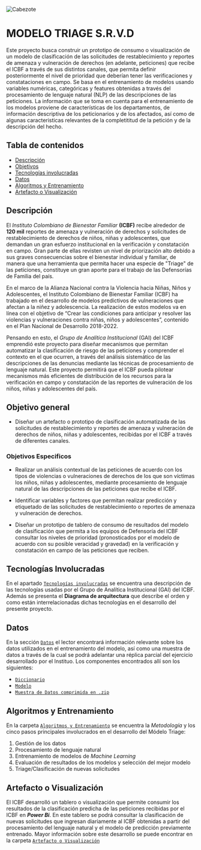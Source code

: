 ![Cabezote](Imágenes/Cabezote.png)



# MODELO TRIAGE S.R.V.D
Este proyecto busca construir un prototipo de consumo o visualización de un modelo de clasificación de las solicitudes de restablecimiento y reportes de amenaza y vulneración de derechos (en adelante, peticiones) que recibe el ICBF a través de sus distintos canales, que permita definir posteriormente el nivel de prioridad que deberían tener las verificaciones y constataciones en campo. Se basa en el entrenamiento de modelos usando variables numéricas, categóricas y features obtenidas a través del procesamiento de lenguaje natural (NLP) de las descripciones de las peticiones. La información que se toma en cuenta para el entrenamiento de los modelos proviene de características de los departamentos, de información descriptiva de los peticionarios y de los afectados, así como de algunas caracteristicas relevantes de la completititud de la petición y de la descripción del hecho.

## Tabla de contenidos

* [Descripción](#Descripción)
* [Objetivos](#Objetivo-general)
* [Tecnologías involucradas](Tecnologías%20Involucradas/)
* [Datos](Datos/)
* [Algoritmos y Entrenamiento](Algoritmos%20y%20Entrenamiento/)
* [Artefacto o Visualización](Artefacto%20o%20Visualización/)

## Descripción

El *Instituto Colombiano de Bienestar Familiar* **(ICBF)** recibe alrededor de **120 mil** reportes de amenaza y vulneración de derechos y solicitudes de restablecimiento de derechos  de niños, niñas y adolescentes, que demandan un gran esfuerzo institucional en la verificación y constatación en campo. Gran parte de ellas revisten un nivel de priorización alto debido a sus graves consecuencias sobre el bienestar individual y familiar, de manera que una herramienta que permita hacer una especie de "Triage" de las peticiones, constituye un gran aporte para el trabajo de las Defensorías de Familia del país. 

En el marco de la Alianza Nacional contra la Violencia hacia Niñas, Niños y Adolescentes, el Instituto Colombiano de Bienestar Familiar (ICBF) ha trabajado en el desarrollo de modelos predictivos de vulneraciones que afectan a la niñez y adolescencia. La realización de estos modelos va en línea con el objetivo de “Crear las condiciones para anticipar y resolver las violencias y vulneraciones contra niñas, niños y adolescentes”, contenido en el Plan Nacional de Desarrollo 2018-2022. 

Pensando en esto, el *Grupo de Analítica Institucional* (GAI) del ICBF emprendió este proyecto para diseñar mecanismos que permitan automatizar la clasificación de riesgo de las peticiones y comprender el contexto en el que ocurren, a través del análisis sistemático de las descripciones de las denuncias mediante las técnicas de procesamiento de lenguaje natural. Este proyecto permitirá que el ICBF pueda pilotear mecanismos más eficientes de distribución de los recursos para la verificación en campo y constatación de las reportes de vulneración de los niños, niñas y adolescentes del país.

## Objetivo general

* Diseñar un artefacto o prototipo de clasificación automatizada de las solicitudes de restablecimiento y reportes de amenaza y vulneración de derechos de niños, niñas y adolescentes, recibidas por el ICBF a través de diferentes canales.

### Objetivos Especificos

* Realizar un análisis contextual de las peticiones de acuerdo con los tipos de violencias o vulneraciones de derechos de los que son víctimas los niños, niñas y adolescentes, mediante procesamiento de lenguaje natural de las descripciones de las peticiones que recibe el ICBF.

* Identificar variables y factores que permitan realizar predicción y etiquetado de las solicitudes de restablecimiento o reportes de amenaza y vulneración de derechos. 

* Diseñar un prototipo de tablero de consumo de resultados del modelo de clasificación que permita a los equipos de Defensoría del ICBF consultar los niveles de prioridad (pronosticados por el modelo de acuerdo con su posible veracidad y gravedad) en la verificación y constatación en campo de las peticiones que reciben.


## Tecnologías Involucradas

En el apartado [`Tecnologías involucradas`](Tecnologías%20Involucradas/) se encuentra una descripción de las tecnologías usadas por el Grupo de Analítica Institucional (GAI) del ICBF. Además se presenta el **Diagrama de arquitectura**  que describe el orden y como están interrelacionadas dichas tecnologías en el desarrollo del presente proyecto.

## Datos 

En la sección [`Datos`](Datos) el lector encontrará información relevante sobre los datos utilizados en el entrenamiento del modelo, así como una muestra de datos a través de la cual se podrá adelantar una réplica parcial del ejercicio desarrollado por el Instituo. Los componentes encontrados allí son los siguientes: 

* [`Diccionario`](Datos/Diccionario)
* [`Modelo`](Datos/Modelo)
* [`Muestra de Datos comprimida en .zip`](Datos/datos_muestra_ICBF_Sandbox.zip)


## Algoritmos y Entrenamiento

En la carpeta [`Algoritmos y Entrenamiento`](Algoritmos%20y%20Entrenamiento/) se encuentra la *Metodología* y los cinco pasos principales involucrados en el desarrollo del Módelo Triage:

1. Gestión de los datos
2. Procesamiento de lenguaje natural 
3. Entrenamiento de modelos de *Machine Learning*
4. Evaluación de resultados de los modelos y selección del mejor modelo
5. Triage/Clasificación de nuevas solicitudes

## Artefacto o Visualización

El ICBF desarrolló un tablero o visualización que permite consumir los resultados de la clasificación predicha de las peticiones recibidas por el ICBF en ***Power Bi***. En este tablero se podrá consultar la clasificación de nuevas solicitudes que ingresan diariamente al ICBF obtenidas a partir del procesamiento del lenguaje natural y el modelo de predicción previamente entrenado. Mayor información sobre este desarrollo se puede encontrar en la carpeta [`Artefacto o Visualización`](Artefacto%20o%20Visualización/)
